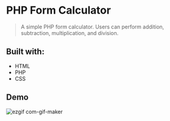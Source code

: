 # PHP Form Calculator

> A simple PHP form calculator. Users can perform addition, subtraction, multiplication, and division.

## Built with:
* HTML
* PHP
* CSS

## Demo

![ezgif com-gif-maker](https://user-images.githubusercontent.com/79658534/205691375-7f97fe3a-3de8-40e9-ad3f-9d84180a29c1.gif)
